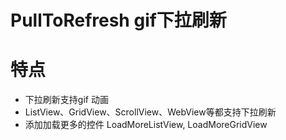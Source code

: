 # PullToRefresh gif下拉刷新

# 特点
* 下拉刷新支持gif 动画
* ListView、GridView、ScrollView、WebView等都支持下拉刷新
* 添加加载更多的控件  LoadMoreListView, LoadMoreGridView
